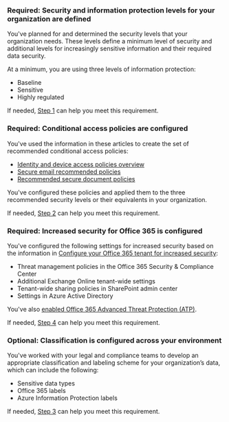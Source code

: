 <a name="crit-infoprotect-step1"></a>
### Required: Security and information protection levels for your organization are defined

You've planned for and determined the security levels that your organization needs. These levels define a minimum level of security and additional levels for increasingly sensitive information and their required data security.

At a minimum, you are using three levels of information protection:

- Baseline
- Sensitive
- Highly regulated

If needed, [Step 1](../infoprotect-define-sec-infoprotect-levels.md) can help you meet this requirement. 

<a name="crit-infoprotect-step2"></a>
### Required: Conditional access policies are configured

You've used the information in these articles to create the set of recommended conditional access policies:

- [Identity and device access policies overview](../identity-access-policies.md)
- [Secure email recommended policies](../secure-email-recommended-policies.md)
- [Recommended secure document policies](../sharepoint-file-access-policies.md)

You've configured these policies and applied them to the three recommended security levels or their equivalents in your organization.

If needed, [Step 2](../infoprotect-configure-conditional-access-policy-settings.md) can help you meet this requirement. 

<a name="crit-infoprotect-step4"></a>
### Required: Increased security for Office 365 is configured

You've configured the following settings for increased security based on the information in [Configure your Office 365 tenant for increased security](https://support.office.com/article/Configure-your-Office-365-tenant-for-increased-security-8d274fe3-db51-4107-ba64-865e7155b355):

- Threat management policies in the Office 365 Security & Compliance Center
- Additional Exchange Online tenant-wide settings
- Tenant-wide sharing policies in SharePoint admin center
- Settings in Azure Active Directory

You've also [enabled Office 365 Advanced Threat Protection (ATP)](https://support.office.com/article/Office-365-ATP-for-SharePoint-OneDrive-and-Microsoft-Teams-26261670-db33-4c53-b125-af0662c34607#turniton).

If needed, [Step 4](../infoprotect-configure-increased-security-office-365.md) can help you meet this requirement. 

<a name="crit-infoprotect-step3"></a>
### Optional: Classification is configured across your environment

You've worked with your legal and compliance teams to develop an appropriate classification and labeling scheme for your organization’s data, which can include the following:

- Sensitive data types
- Office 365 labels
- Azure Information Protection labels

If needed, [Step 3](../infoprotect-configure-classification.md) can help you meet this requirement. 

